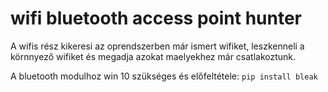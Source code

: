 # wifi bluetooth access point hunter

A wifis rész kikeresi az oprendszerben már ismert wifiket, leszkenneli a körnnyező wifiket és megadja azokat maelyekhez már csatlakoztunk.

A bluetooth modulhoz win 10 szükséges és előfeltétele: `pip install bleak`
